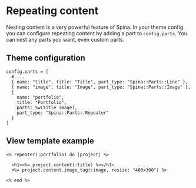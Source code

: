 # Repeating content

Nesting content is a very powerful feature of Spina. In your theme config you can configure repeating content by adding a part to `config.parts`. You can nest any parts you want, even custom parts.

## Theme configuration

```
config.parts = [
  # ...
  { name: "title", title: "Title", part_type: "Spina::Parts::Line" }, 
  { name: "image", title: "Image", part_type: "Spina::Parts::Image" }, 
  {
    name: "portfolio",
    title: "Portfolio",
    parts: %w(title image),
    part_type: "Spina::Parts::Repeater"
  }
]
```

## View template example

```
<% repeater(:portfolio) do |project| %>
  
  <h1><%= project.content(:title) %></h1>
  <%= project.content.image_tag(:image, resize: "400x300") %>

<% end %>
```